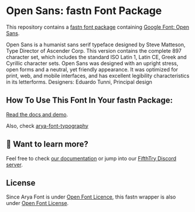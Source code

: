 # Open Sans: fastn Font Package

This repository contains a [fastn font package](https://fpm.dev/featured/fonts/) containing [Google Font: 
Open Sans](https://fonts.google.com/specimen/Open+Sans/about).

Open Sans is a humanist sans serif typeface designed by Steve Matteson, Type
Director of Ascender Corp. This version contains the complete 897 character
set, which includes the standard ISO Latin 1, Latin CE, Greek and Cyrillic
character sets. Open Sans was designed with an upright stress, open forms and a
neutral, yet friendly appearance. It was optimized for print, web, and mobile
interfaces, and has excellent legibility characteristics in its letterforms.
Designers: Eduardo Tunni, Principal design

## How To Use This Font In Your fastn Package:

[Read the docs and demo](https://fastn-community.github.io/opensans-font/).

Also, check [arya-font-typography](https://fastn-community.github.io/opensans-typography/)

## 👀 Want to learn more?

Feel free to check [our documentation](https://fpm.dev/) or jump into our [FifthTry Discord 
server](https://discord.gg/bucrdvptYd).

## License

Since Arya Font is under [Open Font Licence](https://fonts.google.com/specimen/Open+Sans/about), this fastn wrapper is also
under [Open Font License](LICENSE).
